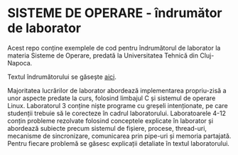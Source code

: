 # SISTEME DE OPERARE - îndrumător de laborator

Acest repo conține exemplele de cod pentru îndrumătorul de laborator la materia Sisteme de Operare, predată la Universitatea Tehnică din Cluj-Napoca.

Textul îndrumătorului se găsește [aici](https://biblioteca.utcluj.ro/files/carti-online-cu-coperta/512-1.pdf).

Majoritatea lucrărilor de laborator abordează implementarea propriu-zisă a unor aspecte predate la curs, folosind limbajul C și sistemul de operare Linux. Laboratorul 3 conține niște programe cu greșeli intenționate, pe care studenții trebuie să le corecteze în cadrul laboratorului. Laboratoarele 4-12 conțin probleme rezolvate folosind conceptele explicate în laborator și abordează subiecte precum sistemul de fișiere, procese, thread-uri, mecanisme de sincronizare, comunicarea prin pipe-uri și memoria partajată. Pentru fiecare problemă se găsesc explicații detaliate în textul laboratorului.